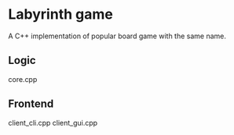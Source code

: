 Labyrinth game
==============

A C++ implementation of popular board game with the same name.

Logic
-----
core.cpp

Frontend
--------
client_cli.cpp
client_gui.cpp
